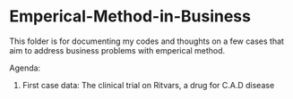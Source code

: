 # Emperical-Method-in-Business

This folder is for documenting my codes and thoughts on a few cases that aim to address business problems with emperical method.

Agenda:
1. First case data: The clinical trial on Ritvars, a drug for C.A.D disease
